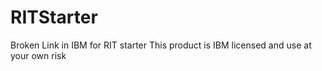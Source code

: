 # RITStarter
Broken Link in IBM for RIT starter
This product is IBM licensed and use at your own risk
